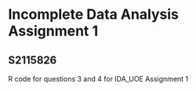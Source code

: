 # Incomplete Data Analysis Assignment 1
## S2115826
R code for questions 3 and 4 for IDA_UOE Assignment 1
